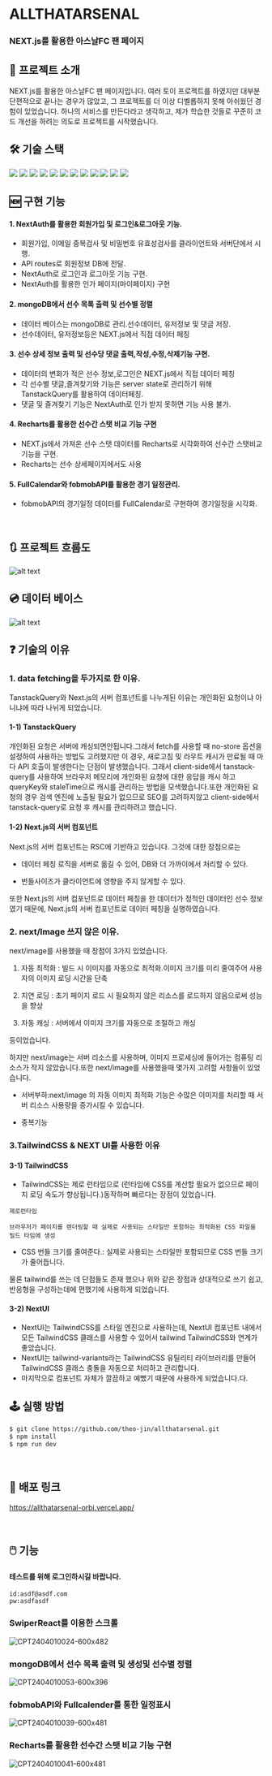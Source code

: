 # ALLTHATARSENAL

### NEXT.js를 활용한 아스날FC 팬 페이지

<!--  -->

## 📝 프로젝트 소개

NEXT.js를 활용한 아스날FC 팬 페이지입니다. 여러 토이 프로젝트를 하였지만 대부분 단편적으로 끝나는 경우가 많았고, 그 프로젝트를 더 이상 디벨롭하지 못해 아쉬웠던 경험이 있었습니다. 하나의 서비스를 만든다라고 생각하고, 제가 학습한 것들로 꾸준히 코드 개선을 하려는 의도로 프로젝트를 시작했습니다.

## 🛠️ 기술 스택

<!--
  Shield.io 배지 양식

  <img src= "https://img.shields.io/badge/라벨-색상?style=배지스타일&logo=로고이름&logoColor=로고색상">

  - 라벨: 임의의 이름
  - 색상: https://simpleicons.org/ 에서 검색한 로고의 색상코드 (# 제외하고 입력)
  - 배지 스타일: plastic, flat, flat-square, for-the-badge, social 중 하나 선택
  - 로고 이름: https://simpleicons.org/ 에서 검색한 로고의 이름
  - 로고 색상: 로고의 색상코드
-->
<p>
<!-- npm -->
<img src= "https://img.shields.io/badge/npm-CB3837?&logo=npm&logoColor=white">
<!-- NEXT.js -->
<img src= "https://img.shields.io/badge/Next.js-000000?&logo=Next.js&logoColor=white">
<!-- ReactQuery -->
<img src= "https://img.shields.io/badge/TanStackQuery-FF4154?&logo=ReactQuery&logoColor=white">
<!-- NextAuth -->
<img src= "https://img.shields.io/badge/NextAuth-000000?&logo=Next.js&logoColor=white">
<!-- NEXTUI -->
<img src= "https://img.shields.io/badge/NextUI-000000?&logo=&logoColor=white">
<!-- MongoDB -->
<img src= "https://img.shields.io/badge/MongoDB-47A248?&logo=MongoDB&logoColor=white">
<!-- Typescript -->
<img src= "https://img.shields.io/badge/typescript-3178C6?&logo=typescript&logoColor=white">
<!-- Recharts-->
<img src="https://img.shields.io/badge/Recharts-FF6384?&logo=Recharts&logoColor=white">
<!-- emotion -->
<img src="https://img.shields.io/badge/emotion-D26AC2?&logoColor=white">
<!-- Vercel -->
<img src= "https://img.shields.io/badge/vercel-000000?&logo=vercel&logoColor=white">
<!-- Swiper -->
<img src= "https://img.shields.io/badge/Swiper-000000?&logoColor=white">
<!-- Fullcalender -->
<img src= "https://img.shields.io/badge/Fullcalender-3178C6?&logoColor=white">
</p>
  <!--  -->
  
## 🆕 구현 기능

<!--  -->

#### 1. NextAuth를 활용한 회원가입 및 로그인&로그아웃 기능.

- 회원가입, 이메일 중복검사 및 비밀번호 유효성검사를 클라이언트와 서버단에서 시행.
- API routes로 회원정보 DB에 전달.
- NextAuth로 로그인과 로그아웃 기능 구현.
- NextAuth를 활용한 인가 페이지(마이페이지) 구현

#### 2. mongoDB에서 선수 목록 출력 및 선수별 정렬

- 데이터 베이스는 mongoDB로 관리.선수데이터, 유저정보 및 댓글 저장.
- 선수데이터, 유저정보등은 NEXT.js에서 직접 데이터 페칭

#### 3. 선수 상세 정보 출력 및 선수당 댓글 출력,작성,수정,삭제기능 구현.

- 데이터의 변화가 적은 선수 정보,로그인은 NEXT.js에서 직접 데이터 페칭
- 각 선수별 댓글,즐겨찾기와 기능은 server state로 관리하기 위해 TanstackQuery를 활용하여 데이터페칭.
- 댓글 및 즐겨찾기 기능은 NextAuth로 인가 받지 못하면 기능 사용 불가.

#### 4. Recharts를 활용한 선수간 스탯 비교 기능 구현

- NEXT.js에서 가져온 선수 스탯 데이터를 Recharts로 시각화하여 선수간 스탯비교 기능을 구현.
- Recharts는 선수 상세페이지에서도 사용

#### 5. FullCalendar와 fobmobAPI를 활용한 경기 일정관리.

- fobmobAPI의 경기일정 데이터를 FullCalendar로 구현하여 경기일정을 시각화.

<!--  -->
<br />

## 🔃 프로젝트 흐름도

![alt text](image-1.png)

## 💿 데이터 베이스

![alt text](image.png)

## ❓ 기술의 이유

### 1. data fetching을 두가지로 한 이유.

TanstackQuery와 Next.js의 서버 컴포넌트를 나누게된 이유는 개인화된 요청이냐 아니냐에 따라 나뉘게 되었습니다.

#### 1-1) TanstackQuery

개인화된 요청은 서버에 캐싱되면안됩니다.그래서 fetch를 사용할 때 no-store 옵션을 설정하여 사용하는 방법도 고려했지만
이 경우, 새로고침 및 라우트 캐시가 만료될 때 마다 API 호출이 발생한다는 단점이 발생했습니다. 그래서 client-side에서 tanstack-query를 사용하여 브라우저 메모리에 개인화된 요청에 대한 응답을 캐시 하고 queryKey와 staleTime으로 캐시를 관리하는 방법을 모색했습니다.또한 개인화된 요청의 경우 검색 엔진에 노출될 필요가 없으므로 SEO를 고려하지않고 client-side에서 tanstack-query로 요청 후 캐시를 관리하려고 했습니다.

#### 1-2) Next.js의 서버 컴포넌트

Next.js의 서버 컴포넌트는 RSC에 기반하고 있습니다. 그것에 대한 장점으로는

- 데이터 페칭 로직을 서버로 옮길 수 있어, DB와 더 가까이에서 처리할 수 있다.

- 번들사이즈가 클라이언트에 영향을 주지 않게할 수 있다.

또한 Next.js의 서버 컴포넌트로 데이터 페칭을 한 데이터가 정적인 데이터인 선수 정보였기 때문에, Next.js의 서버 컴포넌트로 데이터 페칭을 실행하였습니다.

### 2. next/Image 쓰지 않은 이유.

next/image를 사용했을 때 장점이 3가지 있었습니다.

1. 자동 최적화 : 빌드 시 이미지를 자동으로 최적화.이미지 크기를 미리 줄여주어 사용자의 이미지 로딩 시간을 단축

2. 지연 로딩 : 초기 페이지 로드 시 필요하지 않은 리소스를 로드하지 않음으로써 성능을 향상

3. 자동 캐싱 : 서버에서 이미지 크기를 자동으로 조절하고 캐싱

등이었습니다.

하지만 next/image는 서버 리소스를 사용하며, 이미지 프로세싱에 들어가는 컴퓨팅 리소스가 작지 않았습니다.또한 next/image를 사용했을때 몇가지 고려할 사항들이 있었습니다.

- 서버부하:next/image 의 자동 이미지 최적화 기능은 수많은 이미지를 처리할 때 서버 리소스 사용량을 증가시킬 수 있습니다.

- 중복기능

### 3.TailwindCSS & NEXT UI를 사용한 이유

#### 3-1) TailwindCSS

- TailwindCSS는 제로 런타임으로 (런타임에 CSS를 계산할 필요가 없으므로 페이지 로딩 속도가 향상됩니다.)동작하며 빠르다는 장점이 있었습니다.

```
제로런타임

브라우저가 페이지를 렌더링할 때 실제로 사용되는 스타일만 포함하는 최적화된 CSS 파일을 빌드 타임에 생성
```

- CSS 번들 크기를 줄여준다.: 실제로 사용되는 스타일만 포함되므로 CSS 번들 크기가 줄어듭니다.

물론 tailwind를 쓰는 데 단점들도 존재 했으나 위와 같은 장점과 상대적으로 쓰기 쉽고, 반응형을 구성하는데에 편했기에 사용하게 되었습니다.

#### 3-2) NextUI

- NextUI는 TailwindCSS를 스타일 엔진으로 사용하는데, NextUI 컴포넌트 내에서 모든 TailwindCSS 클래스를 사용할 수 있어서 tailwind TailwindCSS와 연계가 좋았습니다.
- NextUI는 tailwind-variants라는 TailwindCSS 유틸리티 라이브러리를 만들어 TailwindCSS 클래스 충돌을 자동으로 처리하고 관리합니다.
- 마지막으로 컴포넌트 자체가 깔끔하고 예뻤기 때문에 사용하게 되었습니다.다.

## 🕹️ 실행 방법

```sh
$ git clone https://github.com/theo-jin/allthatarsenal.git
$ npm install
$ npm run dev
```

<!--  -->
<br />

## 🔗 배포 링크

https://allthatarsenal-orbi.vercel.app/

<!--  -->
<br />

## 🖱️ 기능

#### 테스트를 위해 로그인하시길 바랍니다.

```
id:asdf@asdf.com
pw:asdfasdf
```

### SwiperReact를 이용한 스크롤

![CPT2404010024-600x482](https://github.com/theo-jin/allthatarsenal/assets/83561523/be430768-ba9e-41c5-8684-7a0193bed63b)

### mongoDB에서 선수 목록 출력 및 생성및 선수별 정렬

![CPT2404010053-600x396](https://github.com/theo-jin/allthatarsenal/assets/83561523/212486a9-b8f1-427c-aeeb-53136cb59413)

### fobmobAPI와 Fullcalender를 통한 일정표시

![CPT2404010039-600x481](https://github.com/theo-jin/allthatarsenal/assets/83561523/0ab66c5f-98c0-43a8-aa18-32ee4ab4cf1b)

### Recharts를 활용한 선수간 스탯 비교 기능 구현

![CPT2404010041-600x481](https://github.com/theo-jin/allthatarsenal/assets/83561523/db9ed50b-8bc4-4112-bca5-f2c3fbb9c701)
